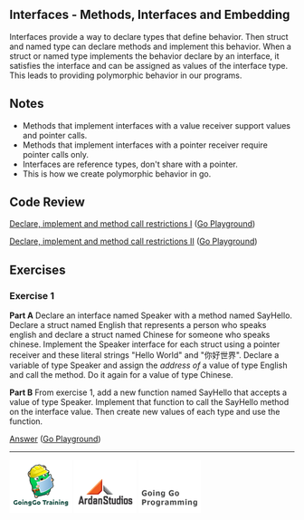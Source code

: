 ## Interfaces - Methods, Interfaces and Embedding

Interfaces provide a way to declare types that define behavior. Then struct and named type can declare methods and implement this behavior. When a struct or named type implements the behavior declare by an interface, it satisfies the interface and can be assigned as values of the interface type. This leads to providing polymorphic behavior in our programs.

## Notes

* Methods that implement interfaces with a value receiver support values and pointer calls.
* Methods that implement interfaces with a pointer receiver require pointer calls only.
* Interfaces are reference types, don't share with a pointer.
* This is how we create polymorphic behavior in go.

## Code Review

[Declare, implement and method call restrictions I](example1/example1.go) ([Go Playground](http://play.golang.org/p/7q3zw-sVwn))

[Declare, implement and method call restrictions II](example2/example2.go) ([Go Playground](http://play.golang.org/p/byYKqtmHFU))

## Exercises

### Exercise 1

**Part A** Declare an interface named Speaker with a method named SayHello. Declare a struct named English that represents a person who speaks english and declare a struct named Chinese for someone who speaks chinese. Implement the Speaker interface for each struct using a pointer receiver and these literal strings "Hello World" and "你好世界". Declare a variable of type Speaker and assign the _address of_ a value of type English and call the method. Do it again for a value of type Chinese.

**Part B** From exercise 1, add a new function named SayHello that accepts a value of type Speaker. Implement that function to call the SayHello method on the interface value. Then create new values of each type and use the function.

[Answer](exercises/exercise1/exercise1.go) ([Go Playground](http://play.golang.org/p/pbcD5WmTX9))

___
[![GoingGo Training](../../00-slides/images/ggt_logo.png)](http://www.goinggotraining.net)
[![Ardan Studios](../../00-slides/images/ardan_logo.png)](http://www.ardanstudios.com)
[![GoingGo Blog](../../00-slides/images/ggb_logo.png)](http://www.goinggo.net)